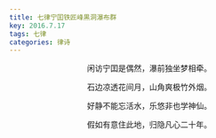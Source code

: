 ```yaml
---
title: 七律宁囯铁匠峰黒洞瀑布群
key: 2016.7.17
tags: 七律
categories: 律诗
---
```


<p align="center">闲访宁囯是偶然，瀑前独坐梦相牵。
</p>
<p align="center">石边凉透花间月，山角爽极竹外烟。
</p>
<p align="center">好静不能忘活水，乐悠非也学神仙。
</p>
<p align="center">假如有意住此地，归隐凡心二十年。
</p>
